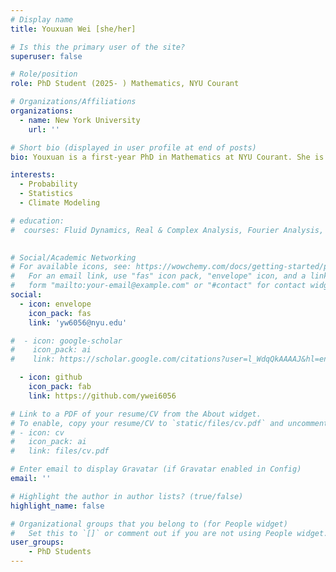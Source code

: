 ```yaml
---
# Display name
title: Youxuan Wei [she/her]

# Is this the primary user of the site?
superuser: false

# Role/position
role: PhD Student (2025- ) Mathematics, NYU Courant

# Organizations/Affiliations
organizations:
  - name: New York University
    url: ''

# Short bio (displayed in user profile at end of posts)
bio: Youxuan is a first-year PhD in Mathematics at NYU Courant. She is interested in Probability, Statistics and their applications to climate prediction.

interests:
  - Probability
  - Statistics
  - Climate Modeling

# education:
#  courses: Fluid Dynamics, Real & Complex Analysis, Fourier Analysis, Mathematical Statistics, Probability, Statistical Physics, Machine Learning
    

# Social/Academic Networking
# For available icons, see: https://wowchemy.com/docs/getting-started/page-builder/#icons
#   For an email link, use "fas" icon pack, "envelope" icon, and a link in the
#   form "mailto:your-email@example.com" or "#contact" for contact widget.
social:
  - icon: envelope
    icon_pack: fas
    link: 'yw6056@nyu.edu'

#  - icon: google-scholar
#    icon_pack: ai
#    link: https://scholar.google.com/citations?user=l_WdqQkAAAAJ&hl=en

  - icon: github
    icon_pack: fab
    link: https://github.com/ywei6056

# Link to a PDF of your resume/CV from the About widget.
# To enable, copy your resume/CV to `static/files/cv.pdf` and uncomment the lines below.
# - icon: cv
#   icon_pack: ai
#   link: files/cv.pdf

# Enter email to display Gravatar (if Gravatar enabled in Config)
email: ''

# Highlight the author in author lists? (true/false)
highlight_name: false

# Organizational groups that you belong to (for People widget)
#   Set this to `[]` or comment out if you are not using People widget.
user_groups:
    - PhD Students
---
```

